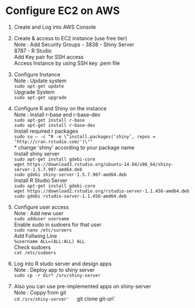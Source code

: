 # Configure EC2 on AWS

1. Create and Log into AWS Console  

2. Create & access to EC2 instance (use free tier)  
        Note :  Add Security Groups -   3838 - Shiny Server  
                                        8787 - R Studio  
                Add Key pair for SSH access  
                Access Instance by using SSH key .pem file  

3. Configure Instance  
        Note :  Update system  
                    `sudo apt-get update`  
                Upgrade System  
                    `sudo apt-get upgrade`  
                    
4. Configure R and Shiny on the instance  
        Note :  Install r-base and r-base-dev  
                    `sudo apt-get install r-base`  
                    `sudo apt-get install r-base-dev`  
                Install required r packages  
                    `sudo su — -c “R -e \”install.packages(‘shiny’, repos = ‘http://cran.rstudio.com/')\""`  
                        * change 'shiny' according to your package name  
                Install shiny server  
                    `sudo apt-get install gdebi-core`  
                    `wget https://download3.rstudio.org/ubuntu-14.04/x86_64/shiny-server-1.5.7.907-amd64.deb`  
                    `sudo gdebi shiny-server-1.5.7.907-amd64.deb`  
                Install R Studio Server  
                    `sudo apt-get install gdebi-core`  
                    `wget https://download2.rstudio.org/rstudio-server-1.1.456-amd64.deb`  
                    `sudo gdebi rstudio-server-1.1.456-amd64.deb`  

5. Configure user access  
        Note :  Add new user  
                    `sudo adduser username`  
                Enable sudo in sudoers for that user  
                    `sudo nano /etc/suroers`  
                          Add Follwing Line  
                              `%username ALL=(ALL:ALL) ALL`  
                Check sudoers  
                    `cat /etc/sudoers`  
6. Log into R studo server and design apps  
        Note :  Deploy app to shiny server  
                    `sudo cp -r dir* /srv/shiny-server`  

7. Also you can use pre-implemented apps on shiny-server  
        Note :  Coppy from git  
                    `cd /srv/shiny-server'  
                    `git clone git-url`  
